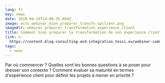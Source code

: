 ```yaml
---
lang: fr
key: news
date: 2020-04-16T14:00:35.094Z
image: actu_webinar_bien_preparer_transfo_xpclient.png
imageAlt: webinar_préparer_transformation_experience_client
title: Comment bien préparer la transformation de son expérience client ?
link: >-
  https://content.blog-consulting-and-integration.tessi.eu/webinar-comment-bien-preparer-la-transformation-de-son-experience-client
tags:
  - news
---
```

Par où commencer ? Quelles sont les bonnes questions à se poser pour dresser son contexte ? Comment évaluer sa maturité en termes d'expérience client pour définir les projets à mener en priorité ?
